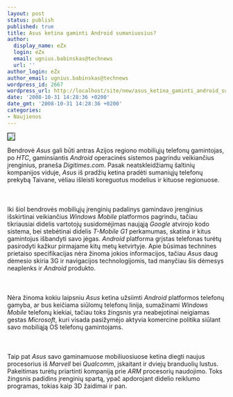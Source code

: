 ```yaml
---
layout: post
status: publish
published: true
title: Asus ketina gaminti Android sumaniuosius?
author:
  display_name: eZx
  login: eZx
  email: ugnius.babinskas@technews
  url: ''
author_login: eZx
author_email: ugnius.babinskas@technews
wordpress_id: 2667
wordpress_url: http://localhost/site/new/asus_ketina_gaminti_android_sumaniuosius_/
date: '2008-10-31 14:28:36 +0200'
date_gmt: '2008-10-31 14:28:36 +0200'
categories:
- Naujienos
---
```

<div class="imgright"><img src="http://www.technews.lt/upl/Failai/asus_sp_in_hand.jpg" border="1"></div>
<p>Bendrovė <i>Asus</i> gali būti antras Azijos regiono mobiliųjų telefonų gamintojas, po <i>HTC</i>, gaminsiantis <i>Android</i> operacinės sistemos pagrindu veikiančius įrenginius, praneša <i>Digitimes.com</i>. Pasak neatskleidžiamų šaltinių kompanijos viduje, <i>Asus</i> iš pradžių ketina pradėti sumaniųjų telefonų prekybą Taivane, vėliau išleisti koreguotus modelius ir kituose regionuose.<br />
<br><br />
<br>Iki šiol bendrovės mobiliųjų įrenginių padalinys gamindavo įrenginius išskirtinai veikiančius <i>Windows Mobile</i> platformos pagrindu, tačiau tikriausiai didelis vartotojų susidomėjimas naująją <i>Google</i> atvirojo kodo sistema, bei stebėtinai didelis <i>T-Mobile G1</i> perkamumas, skatina ir kitus gamintojus išbandyti savo jėgas. <i>Android</i> platforma grįstas telefonas turėtų pasirodyti kažkur pirmajame kitų metų ketvirtyje. Apie būsimas technines prietaiso specifikacijas nėra žinoma jokios informacijos, tačiau <i>Asus</i> daug dėmesio skiria 3G ir navigacijos technologijomis, tad manyčiau šis dėmesys neaplenks ir <i>Android</i> produkto.<br />
<br><br />
<br>Nėra žinoma kokiu laipsniu <i>Asus</i> ketina užsiimti <i>Android</i> platformos telefonų gamyba, ar bus keičiama siūlomų telefonų linija, sumažinami <i>Windows Mobile</i> telefonų kiekiai, tačiau toks žingsnis yra neabejotinai neigiamas gestas <i>Microsoft</i>, kuri visada pasižymėjo aktyvia komercine politika siūlant savo mobiliąją OS telefonų gamintojams.<br />
<br><br />
<br>Taip pat <i>Asus</i> savo gaminamuose mobiliuosiuose ketina diegti naujus procesorius iš <i>Marvell</i> bei <i>Qualcomm</i>, įskaitant ir dviejų branduolių lustus. Pakeitimas turėtų priartinti kompaniją prie <i>ARM</i> procesorių naudojimo. Toks žingsnis padidins įrenginių spartą, ypač apdorojant didelio reiklumo programas, tokias kaip 3D žaidimai ir pan.<br />
<br><br />
<br><br />
<br></p>
